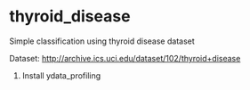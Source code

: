 # thyroid_disease
Simple classification using thyroid disease dataset

Dataset: http://archive.ics.uci.edu/dataset/102/thyroid+disease

1. Install ydata_profiling
